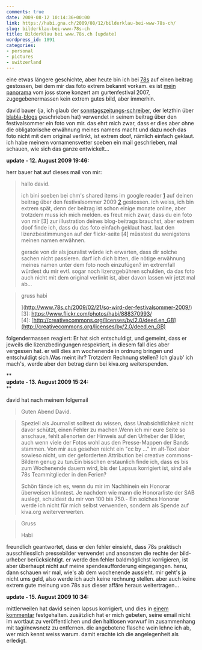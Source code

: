 ```yaml
---
comments: true
date: 2009-08-12 10:14:36+00:00
link: https://habi.gna.ch/2009/08/12/bilderklau-bei-www-78s-ch/
slug: bilderklau-bei-www-78s-ch
title: Bilderklau bei www.78s.ch [update]
wordpress_id: 1891
categories:
- personal
- pictures
- switzerland
---
```


eine etwas längere geschichte, aber heute bin ich bei [78s](http://www.78s.ch/2009/02/21/so-wird-der-festivalsommer-2009/) auf einen beitrag gestossen, bei dem mir das foto extrem bekannt vorkam. es ist [mein panorama](https://www.flickr.com/photos/habi/888370993/) vom joss stone konzert am gurtenfestival 2007, zugegebenermassen kein extrem gutes bild, aber immerhin.




david bauer (ja, ich glaub der [sonntagszeitungs-schreiber](http://www.davidbauer.ch/), der letzthin über [blabla-blogs](http://www.sonntagszeitung.ch/multimedia/artikel-detailseite/?newsid=90208) geschrieben hat) verwendet in seinem beitrag über den festivalsommer ein foto von mir. das ehrt mich zwar, dass er dies aber ohne die obligatorische erwähnung meines namens macht und dazu noch das foto nicht mit dem original verlinkt, ist extrem doof, nämlich einfach geklaut. ich habe meinem vornamensvetter soeben ein mail geschrieben, mal schauen, wie sich das ganze entwickelt...




**update** **- 12. August 2009 19:46:**  





herr bauer hat auf dieses mail von mir:




<blockquote>
  hallo david.  

    

  ich bini soeben bei chm's shared items im google reader [1] auf deinen beitrag über den festivalsommer 2009 [2] gestossen. ich weiss, ich bin extrem spät, denn der beitrag ist schon einige monate online, aber trotzdem muss ich mich melden. es freut mich zwar, dass du ein foto von mir [3] zur illustration deines blog-beitrags brauchst, aber extrem doof finde ich, dass du das foto einfach geklaut hast. laut den lizenzbestimmungen auf der flickr-seite [4] müsstest du wenigstens meinen namen erwähnen.  

  gerade von dir als jouralist würde ich erwarten, dass dir solche sachen nicht passieren. darf ich dich bitten, die nötige erwähnung meines namen unter dem foto noch einzufügen? im extremfall würdest du mir evtl. sogar noch lizenzgebühren schulden, da das foto auch nicht mit dem original verlinkt ist, aber davon lassen wir jetzt mal ab...
</blockquote>




<blockquote>
  gruss habi  

    

  [1]: [](https://www.google.com/reader/view/user/10623017948859471534/state/com.google/broadcast)[https://www.google.com/reader/view/user/10623017948859471534/state/com.google/broadcast](https://www.google.com/reader/view/user/10623017948859471534/state/com.google/broadcast)  

  [2]: [](http://www.78s.ch/2009/02/21/so-wird-der-festivalsommer-2009/)[http://www.78s.ch/2009/02/21/so-wird-der-festivalsommer-2009/  
](http://www.78s.ch/2009/02/21/so-wird-der-festivalsommer-2009/)[3]: [](https://www.flickr.com/photos/habi/888370993/)[https://www.flickr.com/photos/habi/888370993/  
](https://www.flickr.com/photos/habi/888370993/)[4]: [](http://creativecommons.org/licenses/by/2.0/deed.en_GB)[http://creativecommons.org/licenses/by/2.0/deed.en_GB](http://creativecommons.org/licenses/by/2.0/deed.en_GB)
</blockquote>

folgendermassen reagiert: Er hat sich entschuldigt, und gemeint, dass er jeweils die lizenzbedingungen respektiert, in diesem fall dies aber vergessen hat. er will dies am wochenende in ordnung bringen und entschuldigt sich.Was meint ihr? Trotzdem Rechnung stellen? Ich glaub' ich mach's, werde aber den betrag dann bei kiva.org weiterspenden.  

**  
****update - 13. August 2009 15:24:****  
**  

david hat nach meinem folgemail  



<blockquote>
  Guten Abend David.
</blockquote>




<blockquote>
  Speziell als Journalist solltest du wissen, dass Unabsichtlichkeit nicht davor schützt, einen Fehler zu machen.Wenn ich mir eure Seite so anschaue, fehlt allenorten der Hinweis auf den Urheber der Bilder, auch wenn viele der Fotos wohl aus den Presse-Mappen der Bands stammen. Von mir aus gesehen reicht ein "cc by ..." im alt-Text aber sowieso nicht, um der geforderten Attribution bei creative commons-Bildern genug zu tun.Ein bisschen erstaunlich finde ich, dass es bis zum Wochenende dauern wird, bis der Lapsus korrigiert ist, sind alle 78s Teammitglieder in den Ferien?  

  Schön fände ich es, wenn du mir im Nachhinein ein Honorar überweisen könntest. Je nachdem wie mann die Honorarliste der SAB auslegt, schuldest du mir von 100 bis 750.- Ein solches Honorar werde ich nicht für mich selbst verwenden, sondern als Spende auf kiva.org weiterverwerten.
</blockquote>




<blockquote>
  Gruss  

  Habi  

    

  [1]: http://www.sab-photo.ch/index.cfm?id=30  

</blockquote>

freundlich geantwortet, dass er den fehler einsieht, dass 78s praktisch ausschliesslich pressebilder verwendet und ansonsten die rechte der bild-urheber berücksichtigt. er werde den fehler baldmöglichst korrigieren, ist aber überhaupt nicht auf meine spendeaufforderung eingegangen. henu, dann schauen wir mal, wie's ab dem wochenende aussieht. mir geht's ja nicht ums geld, also werde ich auch keine rechnung stellen. aber auch keine extrem gute meinung von 78s aus dieser affäre heraus weitertragen...  

  

**update - 15. August 2009 10:34:**  

mittlerweilen hat david seinen lapsus korrigiert, und dies in [einem kommentar](http://www.78s.ch/2009/02/21/so-wird-der-festivalsommer-2009/comment-page-1/#comment-85722) festgehalten. zusätzlich hat er mich gebeten, seine email nicht im wortlaut zu veröffentlichen und den haltlosen vorwurf im zusammenhang mit tagi/newsnetz zu entfernen. die angebotene flasche wein lehne ich ab, wer mich kennt weiss warum. damit erachte ich die angelegenheit als erledigt.  


